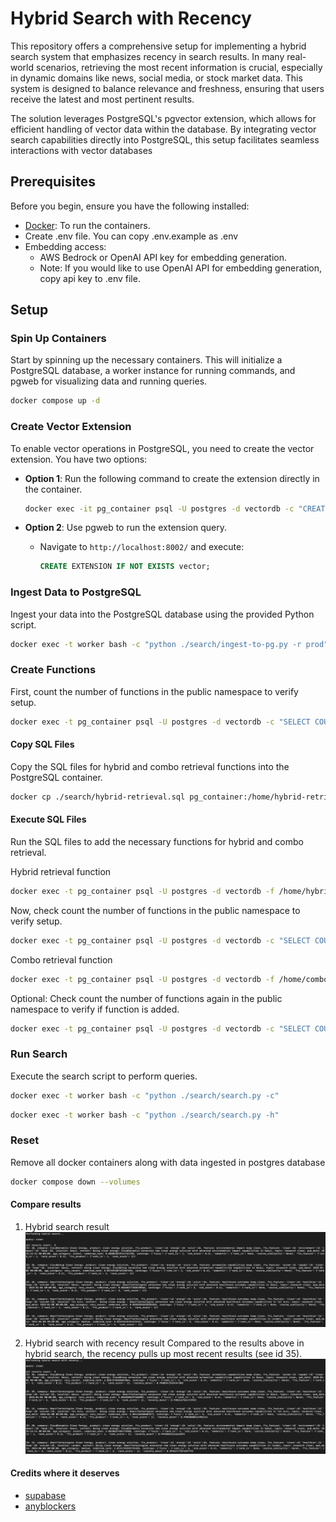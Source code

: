 # Hybrid Search with Recency
This repository offers a comprehensive setup for implementing a hybrid search system that emphasizes recency in search results. In many real-world scenarios, retrieving the most recent information is crucial, especially in dynamic domains like news, social media, or stock market data. This system is designed to balance relevance and freshness, ensuring that users receive the latest and most pertinent results.

The solution leverages PostgreSQL's pgvector extension, which allows for efficient handling of vector data within the database. By integrating vector search capabilities directly into PostgreSQL, this setup facilitates seamless interactions with vector databases


## Prerequisites
Before you begin, ensure you have the following installed:

- [Docker](https://docs.docker.com/get-started/get-docker/): To run the containers.
- Create .env file. You can copy .env.example as .env
- Embedding access:
  - AWS Bedrock or OpenAI API key for embedding generation.
  - Note: If you would like to use OpenAI API for embedding generation, copy api key to .env file.

## Setup

### Spin Up Containers

Start by spinning up the necessary containers. This will initialize a PostgreSQL database, a worker instance for running commands, and pgweb for visualizing data and running queries.

```sh
docker compose up -d
```

### Create Vector Extension

To enable vector operations in PostgreSQL, you need to create the vector extension. You have two options:

- **Option 1**: Run the following command to create the extension directly in the container.
  ```sh
  docker exec -it pg_container psql -U postgres -d vectordb -c "CREATE EXTENSION IF NOT EXISTS vector;"
  ```

- **Option 2**: Use pgweb to run the extension query.
  - Navigate to `http://localhost:8002/` and execute:
    ```sql
    CREATE EXTENSION IF NOT EXISTS vector;
    ```

### Ingest Data to PostgreSQL

Ingest your data into the PostgreSQL database using the provided Python script.

```sh
docker exec -t worker bash -c "python ./search/ingest-to-pg.py -r prod"
```

### Create Functions

First, count the number of functions in the public namespace to verify setup.

```sh
docker exec -t pg_container psql -U postgres -d vectordb -c "SELECT COUNT(*) FROM pg_proc WHERE pronamespace = 'public'::regnamespace;"
```

#### Copy SQL Files

Copy the SQL files for hybrid and combo retrieval functions into the PostgreSQL container.

```sh
docker cp ./search/hybrid-retrieval.sql pg_container:/home/hybrid-retrieval.sql && docker cp ./search/combo-retrieval.sql pg_container:/home/combo-retrieval.sql
```



#### Execute SQL Files

Run the SQL files to add the necessary functions for hybrid and combo retrieval.

Hybrid retrieval function

```sh
docker exec -t pg_container psql -U postgres -d vectordb -f /home/hybrid-retrieval.sql
```

Now, check count the number of functions in the public namespace to verify setup.

```sh
docker exec -t pg_container psql -U postgres -d vectordb -c "SELECT COUNT(*) FROM pg_proc WHERE pronamespace = 'public'::regnamespace;"
```

Combo retrieval function

```sh
docker exec -t pg_container psql -U postgres -d vectordb -f /home/combo-retrieval.sql
```


Optional: Check count the number of functions again in the public namespace to verify if function is added.

```sh
docker exec -t pg_container psql -U postgres -d vectordb -c "SELECT COUNT(*) FROM pg_proc WHERE pronamespace = 'public'::regnamespace;"
```



### Run Search

Execute the search script to perform queries.

```bash
docker exec -t worker bash -c "python ./search/search.py -c"
```

```sh
docker exec -t worker bash -c "python ./search/search.py -h"
```

### Reset

Remove all docker containers along with data ingested in postgres database

```sh
docker compose down --volumes
```

#### Compare results
1. Hybrid search result
![alt text](image.png)

2. Hybrid search with recency result 
Compared to the results above in hybrid search, the recency pulls up most recent results (see id 35).
![alt text](image-1.png)


#### Credits where it deserves
- [supabase](https://supabase.com/docs/guides/ai/hybrid-search)
- [anyblockers](https://anyblockers.com/posts/postgres-as-a-search-engine#table-with-four-legs)
